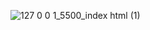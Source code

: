 ![127 0 0 1_5500_index html (1)](https://github.com/user-attachments/assets/11226b99-26ba-436c-84e7-4091aa7a63b2)
